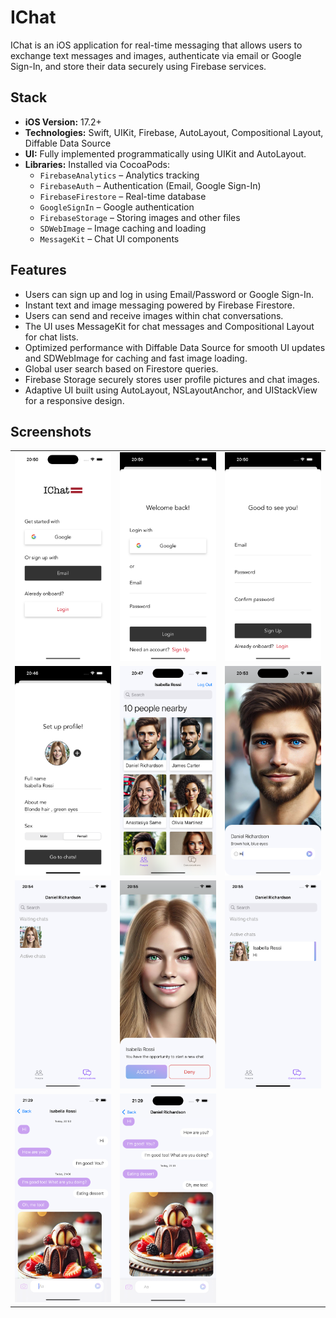 # IChat  
IChat is an iOS application for real-time messaging that allows users to exchange text messages and images, authenticate via email or Google Sign-In, and store their data securely using Firebase services.  

## Stack  
- **iOS Version:** 17.2+  
- **Technologies:** Swift, UIKit, Firebase, AutoLayout, Compositional Layout, Diffable Data Source  
- **UI:** Fully implemented programmatically using UIKit and AutoLayout.
- **Libraries:** Installed via CocoaPods:  
  - `FirebaseAnalytics` – Analytics tracking  
  - `FirebaseAuth` – Authentication (Email, Google Sign-In)  
  - `FirebaseFirestore` – Real-time database  
  - `GoogleSignIn` – Google authentication  
  - `FirebaseStorage` – Storing images and other files  
  - `SDWebImage` – Image caching and loading  
  - `MessageKit` – Chat UI components 

## Features  
- Users can sign up and log in using Email/Password or Google Sign-In.  
- Instant text and image messaging powered by Firebase Firestore.  
- Users can send and receive images within chat conversations.  
- The UI uses MessageKit for chat messages and Compositional Layout for chat lists.  
- Optimized performance with Diffable Data Source for smooth UI updates and SDWebImage for caching and fast image loading.  
- Global user search based on Firestore queries.  
- Firebase Storage securely stores user profile pictures and chat images.  
- Adaptive UI built using AutoLayout, NSLayoutAnchor, and UIStackView for a responsive design.  


## Screenshots  

<table align="center">
  <tr>
    <td><img src="https://github.com/evgenff1/IChat/blob/main/Screenshots/1.png" width="250"></td>
    <td><img src="https://github.com/evgenff1/IChat/blob/main/Screenshots/2.png" width="250"></td>
    <td><img src="https://github.com/evgenff1/IChat/blob/main/Screenshots/3.png" width="250"></td>
  </tr>
  <tr>
    <td><img src="https://github.com/evgenff1/IChat/blob/main/Screenshots/4.png" width="250"></td>
    <td><img src="https://github.com/evgenff1/IChat/blob/main/Screenshots/5.png" width="250"></td>
    <td><img src="https://github.com/evgenff1/IChat/blob/main/Screenshots/6.png" width="250"></td>
  </tr>
  <tr>
    <td><img src="https://github.com/evgenff1/IChat/blob/main/Screenshots/7.png" width="250"></td>
    <td><img src="https://github.com/evgenff1/IChat/blob/main/Screenshots/8.png" width="250"></td>
    <td><img src="https://github.com/evgenff1/IChat/blob/main/Screenshots/9.png" width="250"></td>
  </tr>
  <tr>
    <td><img src="https://github.com/evgenff1/IChat/blob/main/Screenshots/10.png" width="250"></td>
    <td><img src="https://github.com/evgenff1/IChat/blob/main/Screenshots/11.png" width="250"></td>
    <td></td>
  </tr>
</table>


